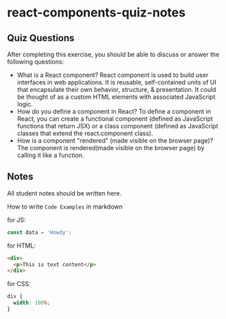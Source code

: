# react-components-quiz-notes

## Quiz Questions

After completing this exercise, you should be able to discuss or answer the following questions:

- What is a React component?
  React component is used to build user interfaces in web applications. It is reusable, self-contained units of UI that encapsulate their own behavior, structure, & presentation. It could be thought of as a custom HTML elements with associated JavaScript logic.
- How do you define a component in React?
  To define a component in React, you can create a functional component (defined as JavaScript functions that return JSX) or a class component (defined as JavaScript classes that extend the react.component class).
- How is a component "rendered" (made visible on the browser page)?
  The component is rendered(made visible on the browser page) by calling it like a function.

## Notes

All student notes should be written here.

How to write `Code Examples` in markdown

for JS:

```javascript
const data = 'Howdy';
```

for HTML:

```html
<div>
  <p>This is text content</p>
</div>
```

for CSS:

```css
div {
  width: 100%;
}
```
